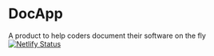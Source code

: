 # DocApp
A product to help coders document their software on the fly
[![Netlify Status](https://api.netlify.com/api/v1/badges/3b1c23cd-10b8-4375-9111-8611a43ed8ea/deploy-status)](https://app.netlify.com/sites/keen-lovelace-5c37ca/deploys)
